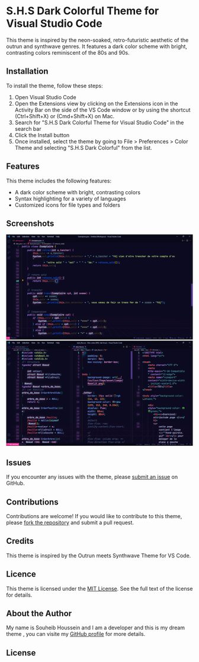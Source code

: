 # S.H.S Dark Colorful Theme for Visual Studio Code

This theme is inspired by the neon-soaked, retro-futuristic aesthetic of the outrun and synthwave genres. It features a dark color scheme with bright, contrasting colors reminiscent of the 80s and 90s.

## Installation

To install the theme, follow these steps:

1. Open Visual Studio Code
2. Open the Extensions view by clicking on the Extensions icon in the Activity Bar on the side of the VS Code window or by using the shortcut (Ctrl+Shift+X) or (Cmd+Shift+X) on Mac.
3. Search for "S.H.S Dark Colorful Theme for Visual Studio Code" in the search bar
4. Click the Install button
5. Once installed, select the theme by going to File > Preferences > Color Theme and selecting "S.H.S Dark Colorful" from the list.

## Features

This theme includes the following features:

- A dark color scheme with bright, contrasting colors
- Syntax highlighting for a variety of languages
- Customized icons for file types and folders

## Screenshots

![Screenshot of the S.H.S Dark Colorful theme](/Screenshot%202023-04-15%20102906.png)
![Screenshot of the S.H.S Dark Colorful theme](/Screenshot%202023-04-15%20110056.png)

## Issues

If you encounter any issues with the theme, please [submit an issue](https://github.com/souheibhimself/S.H.S_Dark_colorful_theme/issues) on GitHub.

## Contributions

Contributions are welcome! If you would like to contribute to this theme, please [fork the repository](https://github.com/souheibhimself/S.H.S_Dark_colorful_theme) and submit a pull request.

## Credits

This theme is inspired by the Outrun meets Synthwave Theme for VS Code.

## Licence 
This theme is licensed under the [MIT License](./LICENSE). See the full text of the license for details.
## About the Author
My name is Souheib Houssein and I am a developer and this is my dream theme , you can visite my [GitHub profile](https://github.com/souheibhimself) for more details.
## License

